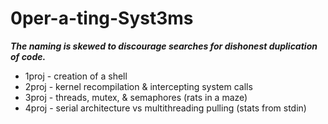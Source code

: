 # 0per-a-ting-Syst3ms

***The naming is skewed to discourage searches for dishonest duplication of code.***

* 1proj - creation of a shell
* 2proj - kernel recompilation & intercepting system calls
* 3proj - threads, mutex, & semaphores (rats in a maze)
* 4proj - serial architecture vs multithreading pulling (stats from stdin)
